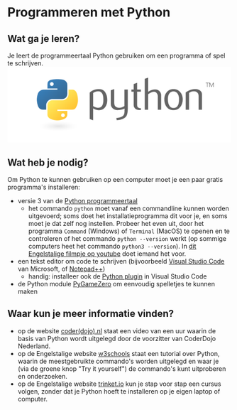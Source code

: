 # Programmeren met Python

## Wat ga je leren?
Je leert de programmeertaal Python gebruiken om een programma of spel te schrijven.
![Logo](python_logo.png)

## Wat heb je nodig?
Om Python te kunnen gebruiken op een computer moet je een paar gratis programma's installeren:

- versie 3 van de [Python programmeertaal](https://www.python.org/downloads/)
  - het commando `python` moet vanaf een commandline kunnen worden uitgevoerd; soms doet het installatieprogramma dit voor je, en soms moet je dat zelf nog instellen. Probeer het even uit, door het programma `Command` (Windows) of `Terminal` (MacOS) te openen en te controleren of het commando `python --version` werkt (op sommige computers heet het commando `python3 --version`).  In [dit Engelstalige filmpje op youtube](https://www.youtube.com/watch?v=LI0bpqpERlM) doet iemand het voor.
- een tekst editor om code te schrijven (bijvoorbeeld [Visual Studio Code](https://code.visualstudio.com) van Microsoft, of [Notepad++](https://notepad-plus-plus.org/downloads/))
  - handig: installeer ook de [Python plugin](https://marketplace.visualstudio.com/items?itemName=ms-python.python) in Visual Studio Code
- de Python module [PyGameZero](https://pygame-zero.readthedocs.io/) om eenvoudig spelletjes te kunnen maken

## Waar kun je meer informatie vinden?
- op de website [coder(dojo).nl](https://coderdojo.nl/online-les/python/basis-programmeren) staat een video van een uur waarin de basis van Python wordt uitgelegd door de voorzitter van CoderDojo Nederland.
- op de Engelstalige website [w3schools](https://www.w3schools.com/python/) staat een tutorial over Python, waarin de meestgebruikte commando's worden uitgelegd en waar je (via de groene knop "Try it yourself") de commando's kunt uitproberen en onderzoeken.
- op de Engelstalige website [trinket.io](https://hourofpython.trinket.io/a-visual-introduction-to-python#/welcome/an-hour-of-code) kun je stap voor stap een cursus volgen, zonder dat je Python hoeft te installeren op je eigen laptop of computer.
